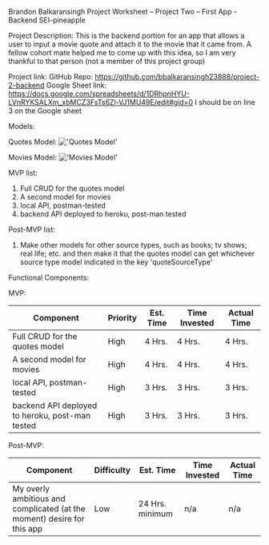 Brandon Balkaransingh
Project Worksheet – Project Two – First App - Backend
SEI-pineapple

Project Description:
This is the backend portion for an app that allows a user to input a movie quote and attach it to the movie that it came from. A fellow cohort mate helped me to come up with this idea, so I am very thankful to that person (not a member of this project group)



Project link: 
GitHub Repo: https://github.com/bbalkaransingh23888/project-2-backend
Google Sheet link: https://docs.google.com/spreadsheets/d/1DRhpnHYU-LVnRYKSALXm_xbMCZ3FsTs6Zl-VJ1MU49E/edit#gid=0
I should be on line 3 on the Google sheet


Models: 

Quotes Model: !['Quotes Model'](images/image4.jpeg)

Movies Model: !['Movies Model'](images/image4.jpeg)

MVP list:
1)	Full CRUD for the quotes model
2)	A second model for movies
3)	local API, postman-tested
4)	backend API deployed to heroku, post-man tested

Post-MVP list:
1)  Make other models for other source types, such as books; tv shows; real life; etc. and then make it that the quotes model can get whichever source type model indicated in the key 'quoteSourceType' 

Functional Components: 

MVP:

|Component|Priority|Est. Time|Time Invested|Actual Time|
|---------|--------|---------|-------------|-----------|
|Full CRUD for the quotes model|High|4 Hrs.|4 Hrs.|4 Hrs.| 		
|A second model for movies|High|4 Hrs.|4 Hrs.|4 Hrs.| 		
|local API, postman-tested|High|3 Hrs.|3 Hrs.|3 Hrs.| 		
|backend API deployed to heroku, post-man tested|High|3 Hrs.|3 Hrs.|3 Hrs.| 			
		

Post-MVP:

|Component|Difficulty|Est. Time|Time Invested|Actual Time|
|---------|--------------------|---------|-------------|-----------|
|My overly ambitious and complicated (at the moment) desire for this app|Low|24 Hrs. minimum|n/a|n/a|